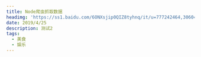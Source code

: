 ```yaml
---
title: Node爬虫抓取数据
headimg: 'https://ss1.baidu.com/6ONXsjip0QIZ8tyhnq/it/u=777242464,306041244&fm=173&app=25&f=JPEG?w=640&h=320&s=DCC9C20B1A2008909605ECDC0100C0B3'
date: 2019/4/25
description: 测试2
tags:
  - 美食
  - 娱乐
---
```


